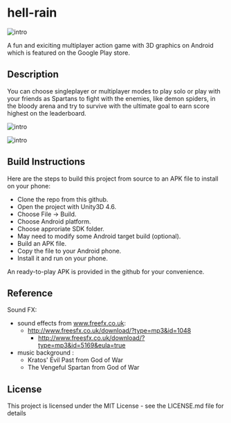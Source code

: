 # hell-rain

![intro](https://i.imgur.com/Ar1VL5m.jpg)

A fun and exiciting multiplayer action game with 3D graphics on Android which is featured on the Google Play store.

## Description

You can choose singleplayer or multiplayer modes to play solo or play with your friends as Spartans to fight with the enemies, like demon spiders, in the bloody arena and try to survive with the ultimate goal to earn score highest on the leaderboard.

![intro](https://i.imgur.com/1bnIHzN.jpg)

![intro](https://i.imgur.com/wN1Gxbs.jpg)

## Build Instructions

Here are the steps to build this project from source to an APK file to install on your phone:
- Clone the repo from this github.
- Open the project with Unity3D 4.6.
- Choose File -> Build.
- Choose Android platform. 
- Choose approriate SDK folder.
- May need to modify some Android target build (optional).
- Build an APK file.
- Copy the file to your Android phone.
- Install it and run on your phone.

An ready-to-play APK is provided in the github for your convenience.  

## Reference
Sound FX: 
- sound effects from www.freefx.co.uk:
	+ http://www.freesfx.co.uk/download/?type=mp3&id=1048
        + http://www.freesfx.co.uk/download/?type=mp3&id=5169&eula=true
- music background :
	+ Kratos' Evil Past from God of War
	+ The Vengeful Spartan from God of War

## License

This project is licensed under the MIT License - see the LICENSE.md file for details
